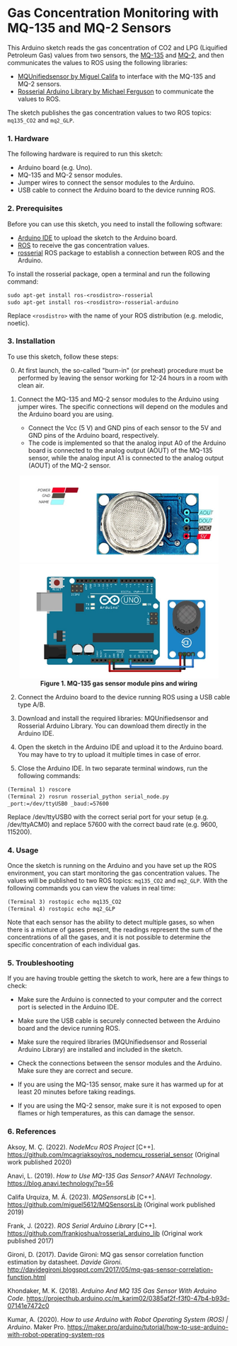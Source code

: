 # Gas Concentration Monitoring with MQ-135 and MQ-2 Sensors
This Arduino sketch reads the gas concentration of CO2 and LPG (Liquified Petroleum Gas) values from two sensors, the [MQ-135](https://github.com/RobotnikAutomation/mq_gas_sensors/blob/main/Datasheets/MQ135_datasheet.pdf) and [MQ-2](https://github.com/RobotnikAutomation/mq_gas_sensors/blob/main/Datasheets/MQ2_datasheet.pdf), and then communicates the values to ROS using the following libraries:

- [MQUnifiedsensor by Miguel Califa](https://github.com/miguel5612/MQSensorsLib) to interface with the MQ-135 and MQ-2 sensors.
- [Rosserial Arduino Library by Michael Ferguson](https://github.com/frankjoshua/rosserial_arduino_lib) to communicate the values to ROS.

The sketch publishes the gas concentration values to two ROS topics: `mq135_CO2` and `mq2_GLP`.

### 1. Hardware
 
The following hardware is required to run this sketch:

- Arduino board (e.g. Uno).
- MQ-135 and MQ-2 sensor modules.
- Jumper wires to connect the sensor modules to the Arduino.
- USB cable to connect the Arduino board to the device running ROS.

### 2. Prerequisites

Before you can use this sketch, you need to install the following software:

- [Arduino IDE](https://www.arduino.cc/en/Main/Software) to upload the sketch to the Arduino board.
- [ROS](http://wiki.ros.org/Installation) to receive the gas concentration values.
- [rosserial](http://wiki.ros.org/rosserial) ROS package to establish a connection between ROS and the Arduino.

To install the rosserial package, open a terminal and run the following command:

```
sudo apt-get install ros-<rosdistro>-rosserial
sudo apt-get install ros-<rosdistro>-rosserial-arduino
```
Replace ```<rosdistro>``` with the name of your ROS distribution (e.g. melodic, noetic).

### 3. Installation

  To use this sketch, follow these steps:
  
0. At first launch, the so-called "burn-in" (or preheat) procedure must be performed by leaving the sensor working for 12-24 hours in a room with clean air.

1. Connect the MQ-135 and MQ-2 sensor modules to the Arduino using jumper wires. The specific connections will depend on the modules and the Arduino board you are using.

    - Connect the Vcc (5 V) and GND pins of each sensor to the 5V and GND pins of the Arduino board, respectively.
    - The code is implemented so that the analog input A0 of the Arduino board is connected to the analog output (AOUT) of the MQ-135 sensor, while the analog input A1 is connected to the analog output (AOUT) of the MQ-2 sensor.
    
<p align="center">
  <img src="Images/MQ-135-pin.jpg" width="450" />
  <img src="Images/MQ-135-wire.jpg" width="450" />
  <br>
  <strong>Figure 1. MQ-135 gas sensor module pins and wiring</strong>
</p>

2. Connect the Arduino board to the device running ROS using a USB cable type A/B.

3. Download and install the required libraries: MQUnifiedsensor and Rosserial Arduino Library. You can download them directly in the Arduino IDE.

4. Open the sketch in the Arduino IDE and upload it to the Arduino board. You may have to try to upload it multiple times in case of error.

5. Close the Arduino IDE. In two separate terminal windows, run the following commands:

```
(Terminal 1) roscore
(Terminal 2) rosrun rosserial_python serial_node.py _port:=/dev/ttyUSB0 _baud:=57600
```
Replace /dev/ttyUSB0 with the correct serial port for your setup (e.g. /dev/ttyACM0) and replace 57600 with the correct baud rate (e.g. 9600, 115200).

### 4. Usage

Once the sketch is running on the Arduino and you have set up the ROS environment, you can start monitoring the gas concentration values. The values will be published to two ROS topics: `mq135_CO2` and `mq2_GLP`. With the following commands you can view the values in real time:

```
(Terminal 3) rostopic echo mq135_CO2
(Terminal 4) rostopic echo mq2_GLP
```
Note that each sensor has the ability to detect multiple gases, so when there is a mixture of gases present, the readings represent the sum of the concentrations of all the gases, and it is not possible to determine the specific concentration of each individual gas.

### 5. Troubleshooting

If you are having trouble getting the sketch to work, here are a few things to check:

- Make sure the Arduino is connected to your computer and the correct port is selected in the Arduino IDE.

- Make sure the USB cable is securely connected between the Arduino board and the device running ROS.

- Make sure the required libraries (MQUnifiedsensor and Rosserial Arduino Library) are installed and included in the sketch.

- Check the connections between the sensor modules and the Arduino. Make sure they are correct and secure.

- If you are using the MQ-135 sensor, make sure it has warmed up for at least 20 minutes before taking readings.

- If you are using the MQ-2 sensor, make sure it is not exposed to open flames or high temperatures, as this can damage the sensor.

### 6. References

Aksoy, M. Ç. (2022). _NodeMcu ROS Project_ [C++]. https://github.com/mcagriaksoy/ros_nodemcu_rosserial_sensor (Original work published 2020)

Anavi, L. (2019). _How to Use MQ-135 Gas Sensor? ANAVI Technology_. https://blog.anavi.technology/?p=56

Califa Urquiza, M. Á. (2023). _MQSensorsLib_ [C++]. https://github.com/miguel5612/MQSensorsLib (Original work published 2019)

Frank, J. (2022). _ROS Serial Arduino Library_ [C++]. https://github.com/frankjoshua/rosserial_arduino_lib (Original work published 2017)

Gironi, D. (2017). Davide Gironi: MQ gas sensor correlation function estimation by datasheet. _Davide Gironi_. http://davidegironi.blogspot.com/2017/05/mq-gas-sensor-correlation-function.html

Khondaker, M. K. (2018). _Arduino And MQ 135 Gas Sensor With Arduino Code_. https://projecthub.arduino.cc/m_karim02/0385af2f-f3f0-47b4-b93d-07141e7472c0

Kumar, A. (2020). _How to use Arduino with Robot Operating System (ROS) | Arduino_. Maker Pro. https://maker.pro/arduino/tutorial/how-to-use-arduino-with-robot-operating-system-ros
